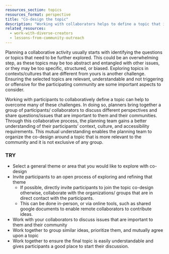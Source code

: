 ```yaml
---
resources_section: topics
resources_format: perspective
title: "Co-design the topic"
description: "Working with collaborators helps to define a topic that is relevant to their needs and context."
related_resources:
  - work-with-diverse-creators
  - lessons-from-community-outreach
---
```


Planning a collaborative activity usually starts with identifying the questions or topics that need to be further explored. This could be an overwhelming step, as these topics may be too abstract and entangled with other issues, or they may be too specific, structured, or biased. Exploring topics in contexts/cultures that are different from yours is another challenge. Ensuring the selected topics are relevant, understandable and not triggering or offensive for the participating community are some important aspects to consider.

Working with participants to collaboratively define a topic can help to overcome many of these challenges. In doing so, planners bring together a group of participants/ collaborators to discuss different perspectives and share questions/issues that are important to them and their communities. Through this collaborative process, the planning team gains a better understanding of their participants’ context, culture, and accessibility requirements. This mutual understanding enables the planning team to organize the co-design around a topic that is more relevant to the community and it is not exclusive of any group.

### TRY

- Select a general theme or area that you would like to explore with co-design
- Invite participants to an open process of exploring and refining that theme
    - If possible, directly invite participants to join the topic co-design otherwise, collaborate with the organizations/ groups that are in direct contact with the participants.
    - This can be done in-person, or via online tools, such as shared google documents to enable remote collaborators to contribute ideas.
- Work with your collaborators to discuss issues that are important to them and their community
- Work together to group similar ideas, prioritize them, and mutually agree upon a topic
- Work together to ensure the final topic is easily understandable and gives participants a good place to start their discussion.
